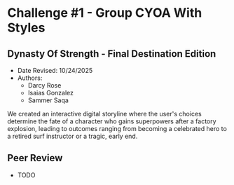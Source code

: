 # Challenge #1 - Group CYOA With Styles

## Dynasty Of Strength - Final Destination Edition

- Date Revised: 10/24/2025
- Authors:
    - Darcy Rose
    - Isaias Gonzalez
    - Sammer Saqa

We created an interactive digital storyline where the user's choices determine the fate of a character who gains superpowers after a factory explosion, leading to outcomes ranging from becoming a celebrated hero to a retired surf instructor or a tragic, early end.

## Peer Review

- TODO
